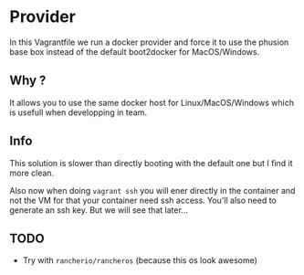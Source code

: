 # Provider

In this Vagrantfile we run a docker provider and force it to use the phusion base box instead of the default boot2docker for MacOS/Windows.

## Why ?

It allows you to use the same docker host for Linux/MacOS/Windows which is usefull when developping in team.

## Info

This solution is slower than directly booting with the default one but I find it more clean.

Also now when doing `vagrant ssh` you will ener directly in the container and not the VM for that your container need ssh access.
You'll also need to generate an ssh key. But we will see that later...

## TODO

* Try with `rancherio/rancheros` (because this os look awesome)